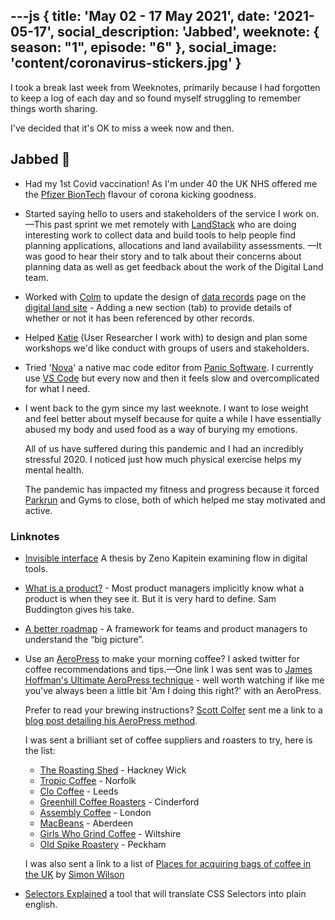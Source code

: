 ---js
{
  title: 'May 02 - 17 May 2021',
  date: '2021-05-17',
  social_description: 'Jabbed',
  weeknote: {
    season: "1",
    episode: "6"
  },
  social_image: 'content/coronavirus-stickers.jpg'
}
---

I took a break last week from Weeknotes, primarily because I had forgotten to keep a log of each day and so found myself struggling to remember things worth sharing.

I've decided that it's OK to miss a week now and then.

## Jabbed <span aria-hidden="true">💉</span>

- Had my 1st Covid vaccination! As I'm under 40 the UK NHS offered me the [Pfizer BionTech](https://www.gov.uk/government/publications/regulatory-approval-of-pfizer-biontech-vaccine-for-covid-19/information-for-uk-recipients-on-pfizerbiontech-covid-19-vaccine) flavour of corona kicking goodness.

- Started saying hello to users and stakeholders of the service I work on.&mdash;This past sprint we met remotely with [LandStack](https://landstack.co.uk/) who are doing interesting work to collect data and build tools to help people find planning applications, allocations and land availability assessments.
  &mdash;It was good to hear their story and to talk about their concerns about planning data as well as get feedback about the work of the Digital Land team.

- Worked with [Colm](https://www.colmjude.com/about) to update the design of [data records](https://digital-land.github.io/brownfield-land/local-authority-eng/ADU/ADCBR5/#record) page on the [digital land site](https://digital-land.github.io/) - Adding a new section (tab) to provide details of whether or not it has been referenced by other records.
- Helped [Katie](https://twitter.com/KTglaubius) (User Researcher I work with) to design and plan some workshops we'd like conduct with groups of users and stakeholders.
- Tried '[Nova](https://nova.app/)' a native mac code editor from [Panic Software](https://panic.com).
  I currently use [VS Code](https://code.visualstudio.com/) but every now and then it feels slow and overcomplicated for what I need.

- I went back to the gym since my last weeknote. I want to lose weight and feel better about myself because for quite a while I have essentially abused my body and used food as a way of burying my emotions.

  All of us have suffered during this pandemic and I had an incredibly stressful 2020. I noticed just how much physical exercise helps my mental health.

  The pandemic has impacted my fitness and progress because it forced [Parkrun](https://www.parkrun.org.uk/) and Gyms to close, both of which helped me stay motivated and active.

### Linknotes

- [Invisible interface](zeno.zone/#thesis) A thesis by Zeno Kapitein examining flow in digital tools.
- [What is a product?](https://sambuddington.medium.com/what-is-a-product-210ae8f93843) - Most product managers implicitly know what a product is when they see it. But it is very hard to define. Sam Buddington gives his take.
- [A better roadmap](https://medium.com/@johnpcutler/a-better-roadmap-mind-map-mousetrap-cdbacaaa664b) - A framework for teams and product managers to understand the “big picture”.
- Use an [AeroPress](https://www.aeropress.co.uk/) to make your morning coffee? I asked twitter for coffee recommendations and tips.&mdash;One link I was sent was to [James Hoffman's Ultimate AeroPress technique](https://www.youtube.com/watch?v=j6VlT_jUVPc&list=PLxz0FjZMVOl2858ytsWi9DH8NUKAz4nvl&index=3) - well worth watching if like me you've always been a little bit 'Am I doing this right?' with an AeroPress.

  Prefer to read your brewing instructions? [Scott Colfer](https://twitter.com/scottcolfer) sent me a link to a [blog post detailing his AeroPress method](https://scottcolfer.com/coffee/2018/03/03/aeropress.html).

  I was sent a brilliant set of coffee suppliers and roasters to try, here is the list:

    - [The Roasting Shed](https://theroastingshed.com) - Hackney Wick
    - [Tropic Coffee](https://tropiccoffee.co.uk/) - Norfolk
    - [Clo Coffee](https://clocoffee.com/nav) - Leeds
    - [Greenhill Coffee Roasters](http://greenhillcoffeeroasters.co.uk) - Cinderford
    - [Assembly Coffee](assemblycoffee.co.uk) - London
    - [MacBeans](https://www.macbeans.com/) - Aberdeen
    - [Girls Who Grind Coffee](https://girlswhogrindcoffee.com/) - Wiltshire
    - [Old Spike Roastery](https://oldspikeroastery.com/) - Peckham

  I was also sent a link to a list of [Places for acquiring bags of coffee in the UK](https://girlswhogrindcoffee.com/) by [Simon Wilson](https://www.ermlikeyeah.com/)

- [Selectors Explained](https://kittygiraudel.github.io/selectors-explained/) a tool that will translate CSS Selectors into plain english.
